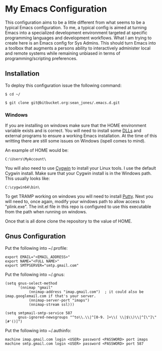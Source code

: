 # My Emacs Configuration

This configuration aims to be a little different from what seems to be
a typical Emacs configuration. To me, a typical config is aimed at
turning Emacs into a specialized development environment targeted at
specific programming languages and development workflows. What I am
trying to create here is an Emacs config for Sys Admins. This should
turn Emacs into a toolbox that augments a persons ability to
interactively administer local and remote systems while remaining
unbiased in terms of programming/scripting preferences.

## Installation

To deploy this configuration issue the following command:

```
$ cd ~/

$ git clone git@bitbucket.org:sean_jones/.emacs.d.git
```

### Windows

If you are installing on windows make sure that the HOME environment
variable exists and is correct. You will need to install some
[DLLs](https://sourceforge.net/projects/ezwinports/) and external
programs to ensure a working Emacs installation. At the time of this
writting there are still some issues on Windows (ispell comes to
mind).

An example of HOME would be:
```
C:\Users\MyAccount\
```

You will also need to use [Cygwin](https://www.cygwin.com/) to install
your Linux tools. I use the default Cygwin install. Make sure that
your Cygwin install is in the Windows path. This usually looks like:

```
C:\cygwin64\bin\
```

To get TRAMP working on windows you will need to install
[Putty](http://www.putty.org/). Next you will need to, once again,
modify your windows path to allow access to "plink.exe". The init.el
file in this repo is configured to use this executable from the path
when running on windows.

Once that is all done clone the repository to the value of HOME.

## Gnus Configuration

Put the following into ~/.profile:
```
export EMAIL="<EMAIL_ADDRESS>"
export NAME="<FULL NAME>"
export SMTPSERVER="smtp.gmail.com"
```

Put the following into ~/.gnus:
```
(setq gnus-select-method
      '(nnimap "gmail"
	       (nnimap-address "imap.gmail.com")  ; it could also be imap.googlemail.com if that's your server.
	       (nnimap-server-port "imaps")
	       (nnimap-stream ssl)))

(setq smtpmail-smtp-service 587
      gnus-ignored-newsgroups "^to\\.\\|^[0-9. ]+\\( \\|$\\)\\|^[\"]\"[#'()]")
```

Put the following into ~/.authinfo:
```
machine imap.gmail.com login <USER> password <PASSWORD> port imaps
machine smtp.gmail.com login <USER> password <PASSWORD> port 587
```
